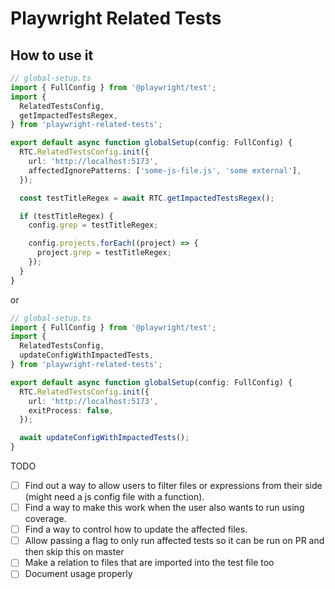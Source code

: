# Playwright Related Tests

## How to use it

```ts
// global-setup.ts
import { FullConfig } from '@playwright/test';
import {
  RelatedTestsConfig,
  getImpactedTestsRegex,
} from 'playwright-related-tests';

export default async function globalSetup(config: FullConfig) {
  RTC.RelatedTestsConfig.init({
    url: 'http://localhost:5173',
    affectedIgnorePatterns: ['some-js-file.js', 'some external'],
  });

  const testTitleRegex = await RTC.getImpactedTestsRegex();

  if (testTitleRegex) {
    config.grep = testTitleRegex;

    config.projects.forEach((project) => {
      project.grep = testTitleRegex;
    });
  }
}
```

or

```ts
// global-setup.ts
import { FullConfig } from '@playwright/test';
import {
  RelatedTestsConfig,
  updateConfigWithImpactedTests,
} from 'playwright-related-tests';

export default async function globalSetup(config: FullConfig) {
  RTC.RelatedTestsConfig.init({
    url: 'http://localhost:5173',
    exitProcess: false,
  });

  await updateConfigWithImpactedTests();
}
```

TODO

- [ ] Find out a way to allow users to filter files or expressions from their side (might need a js config file with a function).
- [ ] Find a way to make this work when the user also wants to run using coverage.
- [ ] Find a way to control how to update the affected files.
- [ ] Allow passing a flag to only run affected tests so it can be run on PR and then skip this on master
- [ ] Make a relation to files that are imported into the test file too
- [ ] Document usage properly
